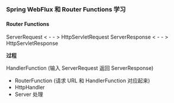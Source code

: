 ### Spring WebFlux 和 Router Functions 学习


#### Router Functions
ServerRequest < - - > HttpServletRequest
ServerResponse < - - > HttpServletResponse

**过程**

HandlerFunction (输入 ServerRequest 返回 ServerResponse)
-  RouterFunction (请求 URL 和 HandlerFunction 对应起来)
-  HttpHandler
- Server 处理


